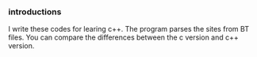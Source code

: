 ### introductions

I write these codes for learing c++. The program parses the sites from BT files. You can compare the differences between the c version and c++ version.
